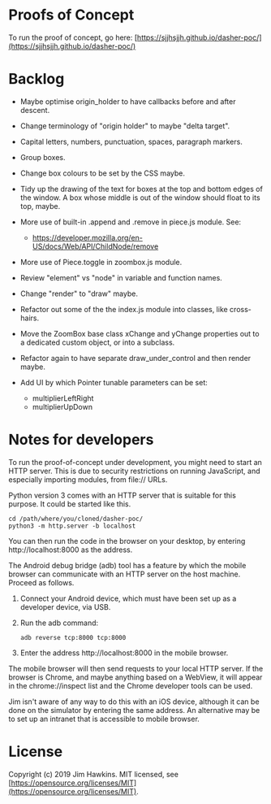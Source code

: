 Proofs of Concept
=================
To run the proof of concept, go here:
[https://sjjhsjjh.github.io/dasher-poc/](https://sjjhsjjh.github.io/dasher-poc/)

Backlog
=======
-   Maybe optimise origin_holder to have callbacks before and after descent.
-   Change terminology of "origin holder" to maybe "delta target".
-   Capital letters, numbers, punctuation, spaces, paragraph markers.
-   Group boxes.
-   Change box colours to be set by the CSS maybe.
-   Tidy up the drawing of the text for boxes at the top and bottom edges of the
    window. A box whose middle is out of the window should float to its top,
    maybe.
-   More use of built-in .append and .remove in piece.js module. See:

    -   https://developer.mozilla.org/en-US/docs/Web/API/ChildNode/remove
    
-   More use of Piece.toggle in zoombox.js module.
-   Review "element" vs "node" in variable and function names.
-   Change "render" to "draw" maybe.
-   Refactor out some of the the index.js module into classes, like cross-hairs.
-   Move the ZoomBox base class xChange and yChange properties out to a
    dedicated custom object, or into a subclass.
-   Refactor again to have separate draw_under_control and then render maybe.
-   Add UI by which Pointer tunable parameters can be set:

    -   multiplierLeftRight
    -   multiplierUpDown

Notes for developers
====================
To run the proof-of-concept under development, you might need to start an HTTP
server. This is due to security restrictions on running JavaScript, and
especially importing modules, from file:// URLs.

Python version 3 comes with an HTTP server that is suitable for this purpose. It
could be started like this.

    cd /path/where/you/cloned/dasher-poc/
    python3 -m http.server -b localhost

You can then run the code in the browser on your desktop, by entering
http://localhost:8000 as the address.

The Android debug bridge (adb) tool has a feature by which the mobile browser
can communicate with an HTTP server on the host machine. Proceed as follows.

1.  Connect your Android device, which must have been set up as a developer
    device, via USB.
2.  Run the adb command:

        adb reverse tcp:8000 tcp:8000

3.  Enter the address http://localhost:8000 in the mobile browser.

The mobile browser will then send requests to your local HTTP server. If the
browser is Chrome, and maybe anything based on a WebView, it will appear in the
chrome://inspect list and the Chrome developer tools can be used.

Jim isn't aware of any way to do this with an iOS device, although it can be
done on the simulator by entering the same address. An alternative may be to set
up an intranet that is accessible to mobile browser.

License
=======
Copyright (c) 2019 Jim Hawkins. MIT licensed, see
[https://opensource.org/licenses/MIT](https://opensource.org/licenses/MIT).
